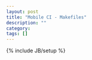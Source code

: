 ```yaml
---
layout: post
title: "Mobile CI - Makefiles"
description: ""
category:
tags: []
---
```

{% include JB/setup %}
